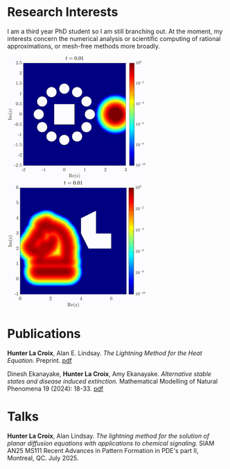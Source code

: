 # Research Interests
I am a third year PhD student so I am still branching out. At the moment, my interests concern the numerical analysis or scientific computing of rational approximations, or mesh-free methods more broadly.

![Faraday Cage](docs/assets/images/faraday.gif)
![Springer Logo](docs/assets/images/springer.gif)

# Publications

**Hunter La Croix**, Alan E. Lindsay. *The Lightning Method for the Heat Equation.* Preprint. [pdf](https://www3.nd.edu/~alindsa1/Publications/LightningHeat.pdf)

Dinesh Ekanayake, **Hunter La Croix**, Amy Ekanayake. *Alternative stable states and disease induced extinction.* Mathematical Modelling of Natural Phenomena 19 (2024): 18-33. [pdf](https://www.mmnp-journal.org/articles/mmnp/pdf/2024/01/mmnp230116.pdf)

# Talks

**Hunter La Croix**, Alan Lindsay. *The lightning method for the solution of planar diffusion equations with applications to chemical signaling.* SIAM AN25 MS111 Recent Advances in Pattern Formation in PDE's part II, Montreal, QC. July 2025.
